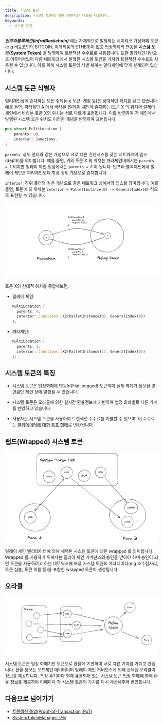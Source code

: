 ```yaml
---
title: 시스템 토큰
description: 시스템 토큰에 대한 전반적인 내용을 다룹니다.
keywords:
  - 시스템 토큰
---
```


**_인프라블록체인(InfraBlockchain)_** 에는 자체적으로 발행되는 네이티브 가상화폐 토큰(e.g 비트코인의 BITCOIN, 이더리움의 ETHER)이 없고 법정화폐와 연동된 **시스템 토큰(System Token)** 을 발행하여 트랜잭션 수수료로 사용됩니다. 또한 멀티체인기반으로 이루어져있어 다른 네트워크에서 발행된 시스템 토큰을 가져와 트랜잭션 수수료로 사용될 수 있습니다. 이를 위해 시스템 토큰의 식별 체계는 멀티체인에 맞게 설계되어 있습니다:

## 시스템 토큰 식별자

멀티체인상에 존재하는 모든 주체(e.g 토큰, 계정 등)은 상대적인 위치를 갖고 있습니다. 예를 들면, 파라체인 A 에서 바라본 (릴레이 체인에 존재하는)토큰 X 의 위치와 릴레이 체인에서 바라본 토큰 X의 위치는 서로 다르게 표현됩니다. 이를 반영하여 각 체인에서 발행된 시스템 토큰 위치도 이러한 개념을 반영하여 표현됩니다.

```rust
pub struct MultiLocation {
	parents: u8,
	interior: Junctions,
}
```

`parents`: 상위 폴더와 같은 개념으로 서로 다른 컨센서스를 갖는 네트워크의 뎁스(depth)를 의미합니다. 예를 들면, 위의 토큰 X 의 위치는 파라체인내에서는 `parents = 1` 이지만 릴레이 체인 입장에서는 `parents = 0` 이 됩니다. 인프라 블록체인에서 릴레이 체인은 파라체인보다 항상 상위 개념으로 존재합니다.

`interior`: 하위 폴더와 같은 개념으로 같은 네트워크 상에서의 뎁스를 의미합니다. 예를 들면, 토큰 X 의 위치는 `interior = PalletInstance(0) -> GeneralIndex(0)` 식으로 표현될 수 있습니다.

![SystemTokenId](/media/images/docs/infrablockchain/learn/protocol/system_token_id.png)

토큰 X의 상대적 위치를 종합해보면,

- 릴레이 체인:
  ```rust
  MultiLocation {
  	parents: 0,
  	interior: Junctions::X2(PalletInstance(0), GeneralIndex(0))
  };
  ```
- 파라체인:
  ```rust
  MultiLocation {
  	parents: 1,
  	interior: Junctions::X2(PalletInstance(1), GeneralIndex(0))
  };
  ```

## 시스템 토큰의 특징

- 시스템 토큰은 법정화폐에 연동된(Fiat-pegged) 토큰이며 실제 화폐가 담보된 양 만큼만 체인 상에 발행될 수 있습니다.

- 시스템 토큰은 오라클에 의한 실시간 환율정보에 기반하여 법정 화폐별로 다른 가치를 반영하고 있습니다.

- 사용자는 시스템 토큰을 사용하여 트랜잭션 수수료를 지불할 수 있으며, 이 수수료는 [밸리데이터에 대한 투표 형태](./proof-of-transaction.md)로 변환됩니다.

## 랩드(Wrapped) 시스템 토큰

![Wrapped System Token](/media/images/docs/infrablockchain/learn/protocol/wrapped.png)

릴레이 체인 밸리데이터에 의해 채택된 시스템 토큰에 대한 wrapped 를 의미합니다. Wrapped 를 사용하기 위해서는 릴레이 체인 거버넌스의 승인을 받아야 하며 승인이 되면 토큰을 사용하려고 하는 네트워크에 해당 시스템 토큰의 메타데이터(e.g 소수점자리, 토큰 심볼, 토큰 이름 등)를 포함한 wrapped 토큰이 생성됩니다.

## 오라클

![오라클 노드](/media/images/docs/infrablockchain/learn/protocol/oracle.png)

시스템 토큰은 법정 화폐기반 토큰으로 환율에 기반하여 서로 다른 가치를 가지고 있습니다. 환율 정보는 오프체인 데이터이며 릴레이 체인 거버넌스에 의해 선택된 오라클이 정보를 제공합니다. 특정 주기마다 현재 유통되어 있는 시스템 토큰 법정 화폐에 한해 환율 정보를 제공하며 이때마다 각 시스템 토큰의 가치를 다시 계산해주어 반영됩니다.

## 다음으로 넘어가기

- [트랜잭션 증명(Proof-of-Transaction, PoT)](./proof-of-transaction.md)
- [SystemTokenManager 모듈](https://github.com/InfraBlockchain/infrablockchain-substrate/blob/master/infrablockchain/runtime/parachains/src/system_token_manager.rs)
